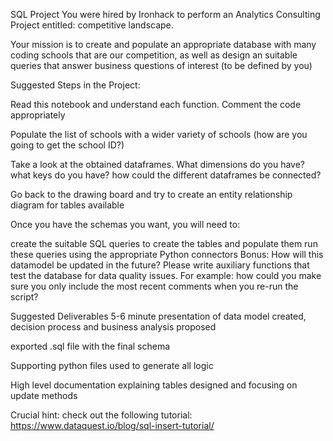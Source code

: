 SQL Project
You were hired by Ironhack to perform an Analytics Consulting Project entitled: competitive landscape.

Your mission is to create and populate an appropriate database with many coding schools that are our competition, as well as design an suitable queries that answer business questions of interest (to be defined by you)

Suggested Steps in the Project:

Read this notebook and understand each function. Comment the code appropriately

Populate the list of schools with a wider variety of schools (how are you going to get the school ID?)

Take a look at the obtained dataframes. What dimensions do you have? what keys do you have? how could the different dataframes be connected?

Go back to the drawing board and try to create an entity relationship diagram for tables available

Once you have the schemas you want, you will need to:

create the suitable SQL queries to create the tables and populate them
run these queries using the appropriate Python connectors
Bonus: How will this datamodel be updated in the future? Please write auxiliary functions that test the database for data quality issues. For example: how could you make sure you only include the most recent comments when you re-run the script?

Suggested Deliverables
5-6 minute presentation of data model created, decision process and business analysis proposed

exported .sql file with the final schema

Supporting python files used to generate all logic

High level documentation explaining tables designed and focusing on update methods

Crucial hint: check out the following tutorial: https://www.dataquest.io/blog/sql-insert-tutorial/
